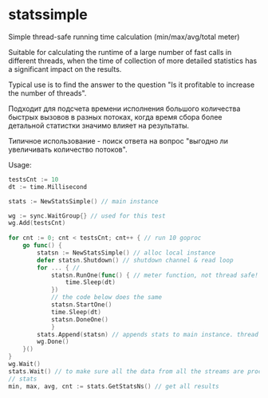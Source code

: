 # statssimple
Simple thread-safe running time calculation (min/max/avg/total meter)

Suitable for calculating the runtime of a large number of fast calls in different threads,
when the time of collection of more detailed statistics has a significant impact on the results.
 
Typical use is to find the answer to the question "Is it profitable to increase the number of threads".


Подходит для подсчета времени исполнения большого количества быстрых вызовов в разных потоках,
когда время сбора более детальной статистки значимо влияет на результаты.

Типичное использование - поиск ответа на вопрос "выгодно ли увеличивать количество потоков".

Usage:
```go
testsCnt := 10
dt := time.Millisecond

stats := NewStatsSimple() // main instance

wg := sync.WaitGroup{} // used for this test
wg.Add(testsCnt)
	
for cnt := 0; cnt < testsCnt; cnt++ { // run 10 goproc
    go func() { 
	    statsn := NewStatsSimple() // alloc local instance
        defer statsn.Shutdown() // shutdown channel & read loop
        for ... { // 
		    statsn.RunOne(func() { // meter function, not thread safe!
		        time.Sleep(dt)
		    })
            // the code below does the same
            statsn.StartOne()
		    time.Sleep(dt)
	        statsn.DoneOne()
            }
		stats.Append(statsn) // appends stats to main instance. thread safe
		wg.Done()
	}()
}
wg.Wait() 
stats.Wait() // to make sure all the data from all the streams are processed
// stats
min, max, avg, cnt := stats.GetStatsNs() // get all results
```
